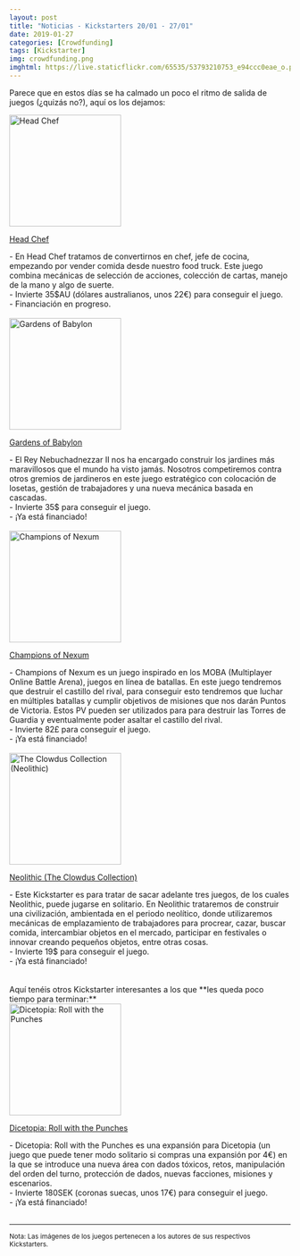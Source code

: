 ```yaml
---
layout: post
title: "Noticias - Kickstarters 20/01 - 27/01"
date: 2019-01-27
categories: [Crowdfunding]
tags: [Kickstarter]
img: crowdfunding.png
imghtml: https://live.staticflickr.com/65535/53793210753_e94ccc0eae_o.png
---
```


Parece que en estos días se ha calmado un poco el ritmo de salida de juegos
(¿quizás no?),
aquí os los dejamos:

<div class="row">
    <div class="col-md-3">
        <img width="200" height="200"
            src="https://ksr-ugc.imgix.net/assets/023/747/969/f97ccd4553416e93fd105b4eb3e9ab04_original.png?ixlib=rb-1.1.0&w=680&fit=max&v=1547112560&auto=format&gif-q=50&lossless=true&s=10b3d5abaeb0fc365d75f6caabfd38fd"
        class="img-thumbnail" alt="Head Chef">
    </div>
    <div class="col-md-9">
        <p>
            <a
            href="https://www.kickstarter.com/projects/462640246/head-chef-the-tabletop-card-game-of-food-fame-and-0?ref=mazmorreoensolitario">
           Head Chef</a>
        </p>
         - En Head Chef tratamos de convertirnos en chef, jefe de
          cocina, empezando por vender comida desde nuestro food truck. Este
          juego combina mecánicas de selección de acciones, colección de
          cartas, manejo de la mano y algo de suerte.
          <br>
          - Invierte 35$AU (dólares australianos, unos 22€) para conseguir el juego.
          <br>
          - Financiación en progreso.
    </div>
</div>
<br>

<div class="row">
    <div class="col-md-3">
        <img width="200" height="200"
            src="https://ksr-ugc.imgix.net/assets/023/825/308/529ee711ef433d9cecae5735593b6286_original.png?ixlib=rb-1.1.0&w=680&fit=max&v=1547832407&auto=format&gif-q=50&lossless=true&s=7c2a0c80015512ddcb137a0ce91771f0"
        class="img-thumbnail" alt="Gardens of Babylon">
    </div>
    <div class="col-md-9">
        <p>
            <a
            href="https://www.kickstarter.com/projects/vvv-gaming/gardens-of-babylon-the-cascading-tile-laying-game?ref=mazmorreoensolitario">
           Gardens of Babylon</a>
        </p>
         - El Rey Nebuchadnezzar II nos ha encargado construir los jardines más
          maravillosos que el mundo ha visto jamás. Nosotros competiremos
          contra otros gremios de jardineros en este juego estratégico con
          colocación de losetas, gestión de trabajadores y una nueva mecánica
          basada en cascadas.
          <br>
          - Invierte 35$ para conseguir el juego.
          <br>
          - ¡Ya está financiado!
    </div>
</div>
<br>

<div class="row">
    <div class="col-md-3">
        <img width="200" height="200"
            src="https://ksr-ugc.imgix.net/assets/023/887/349/7b97abad0ea7f8a4bc646ee86c9ac6eb_original.jpg?ixlib=rb-1.1.0&w=680&fit=max&v=1548417249&auto=format&gif-q=50&q=92&s=3f3848da7cf4b4f4f89f774f4d9cfcb1"
        class="img-thumbnail" alt="Champions of Nexum">
    </div>
    <div class="col-md-9">
        <p>
            <a
            href="https://www.kickstarter.com/projects/boardlegends/champions-of-nexum?ref=mazmorreoensolitario">
            Champions of Nexum</a>
        </p>
         - Champions of Nexum es un juego inspirado en los MOBA (Multiplayer
          Online Battle Arena), juegos en línea de batallas. En este juego
          tendremos que destruir el castillo del rival, para conseguir esto
          tendremos que luchar en múltiples batallas y cumplir objetivos de
          misiones que nos darán Puntos de Victoria. Estos PV pueden ser
          utilizados para para destruir las Torres de Guardia y eventualmente
          poder asaltar el castillo del rival.
          <br>
          - Invierte 82£ para conseguir el juego.
          <br>
          - ¡Ya está financiado!
    </div>
</div>
<br>

<div class="row">
    <div class="col-md-3">
        <img width="200" height="200"
            src="https://ksr-ugc.imgix.net/assets/023/846/924/060db3eaeb41dd76ecb35f8370bb8475_original.jpg?ixlib=rb-1.1.0&w=680&fit=max&v=1548083138&auto=format&gif-q=50&q=92&s=53bc9f3ca88f63997fc654e3d927a98c"
        class="img-thumbnail" alt="The Clowdus Collection (Neolithic)">
    </div>
    <div class="col-md-9">
        <p>
            <a
            href="https://www.kickstarter.com/projects/kolossalmikro/the-clowdus-collection?ref=mazmorreoensolitario">
           Neolithic (The Clowdus Collection)</a>
        </p>
         - Este Kickstarter es para tratar de sacar adelante tres juegos, de
          los cuales Neolithic, puede jugarse en solitario. En Neolithic
          trataremos de construir una civilización, ambientada en el periodo
          neolítico, donde utilizaremos mecánicas de emplazamiento de
          trabajadores para procrear, cazar, buscar comida, intercambiar
          objetos en el mercado, participar en festivales o innovar creando
          pequeños objetos, entre otras cosas.
          <br>
          - Invierte 19$ para conseguir el juego.
          <br>
          - ¡Ya está financiado!
    </div>
</div>
<br>

<br>
Aquí tenéis otros Kickstarter interesantes a los que **les queda poco tiempo
para terminar:**

<div class="row">
    <div class="col-md-3">
        <img width="200" height="200"
            src="https://ksr-ugc.imgix.net/assets/023/553/884/eb84e9272355613a5f56eb6010ad03d4_original.png?ixlib=rb-1.1.0&w=680&fit=max&v=1544736023&auto=format&gif-q=50&lossless=true&s=6c7f9d949087ced8ca506d7fa55a25e3"
        class="img-thumbnail" alt="Dicetopia: Roll with the Punches">
    </div>
    <div class="col-md-9">
        <p>
            <a
            href="https://www.kickstarter.com/projects/allornonegames/dicetopia-roll-with-the-punches?ref=mazmorreoensolitario">
           Dicetopia: Roll with the Punches</a>
        </p>
         - Dicetopia: Roll with the Punches es una expansión para Dicetopia (un
          juego que puede tener modo solitario si compras una expansión por 4€)
          en la que se introduce una nueva área con dados tóxicos, retos,
          manipulación del orden del turno, protección de dados, nuevas
          facciones, misiones y escenarios.
          <br>
          - Invierte 180SEK (coronas suecas, unos 17€) para conseguir el juego.
          <br>
          - ¡Ya está financiado!
    </div>
</div>
<br>


<hr>

<small>Nota: Las imágenes de los juegos pertenecen a los autores de sus
respectivos Kickstarters.</small>
